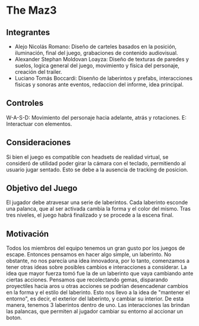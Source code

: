 # The Maz3 

## Integrantes
- Alejo Nicolás Romano:  Diseño de carteles basados en la posición, iluminación, final del juego, grabaciones de contenido audiovisual.
- Alexander Stephan Moldovan Loayza: Diseño de texturas de paredes y suelos, logica general del juego, movimiento y física del personaje, creación del trailer.
- Luciano Tomás Boccardi: Disenño de laberintos y prefabs, interacciones fisicas y sonoras ante eventos, redaccion del informe, idea principal.

## Controles
W-A-S-D: Movimiento del personaje hacia adelante, atrás y rotaciones.
E: Interactuar con elementos.

## Consideraciones
Si bien el juego es compatible con headsets de realidad virtual, se consideró de utilidad poder girar la cámara con el teclado, permitiendo al usuario jugar sentado. Esto se debe a la ausencia de tracking de posicion.

## Objetivo del Juego
El jugador debe atravesar una serie de laberintos. Cada laberinto esconde una palanca, que al ser activada cambia la forma y el color del mismo. Tras tres niveles, el juego habrá finalizado y se procede a la escena final.

## Motivación
Todos los miembros del equipo tenemos un gran gusto por los juegos de escape. Entonces pensamos en hacer algo simple, un laberinto. No obstante, no nos parecía una idea innovadora, por lo tanto, comenzamos a tener otras ideas sobre posibles cambios e interacciones a considerar.
La idea que mayor fuerza tomó fue la de un laberinto que vaya cambiando ante ciertas acciones. Pensamos que recolectando gemas, disparando proyectiles hacia aros u otras acciones se podrían desencadenar cambios en la forma y el estilo del laberinto.
Esto nos llevo a la idea de "mantener el entorno", es decir, el exterior del laberinto, y cambiar su interior. De esta manera, tenemos 3 laberintos dentro de uno. Las interacciones las brindan las palancas, que permiten al jugador cambiar su entorno al accionar un boton.